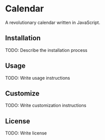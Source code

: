 # Calendar

A revolutionary calendar written in JavaScript.

## Installation

TODO: Describe the installation process

## Usage

TODO: Write usage instructions

## Customize

TODO: Write customization instructions

## License

TODO: Write license
